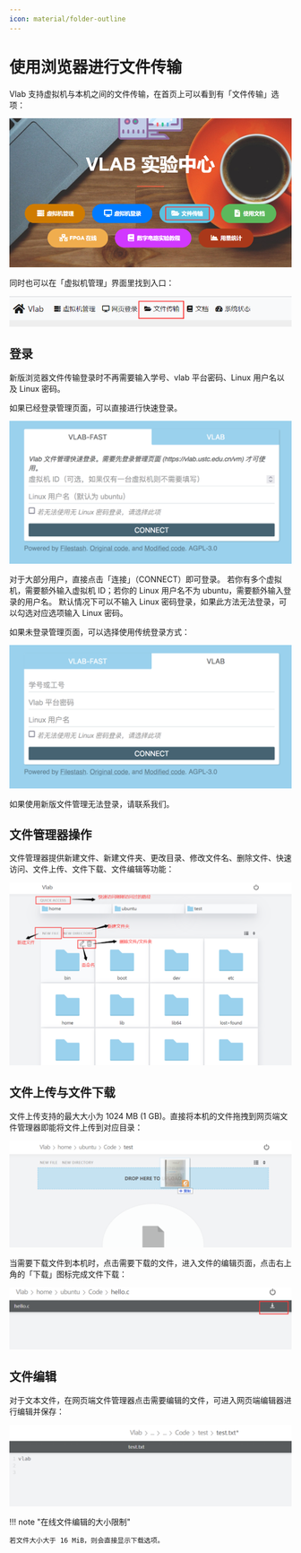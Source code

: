 ```yaml
---
icon: material/folder-outline
---
```


# 使用浏览器进行文件传输

Vlab 支持虚拟机与本机之间的文件传输，在首页上可以看到有「文件传输」选项：

![Filestash entry 1](../images/filestash-entry1.png)

同时也可以在「虚拟机管理」界面里找到入口：

![Filestash entry 2](../images/filestash-entry2.png)

## 登录

新版浏览器文件传输登录时不再需要输入学号、vlab 平台密码、Linux 用户名以及 Linux 密码。

如果已经登录管理页面，可以直接进行快速登录。

![Filestash login (fast)](../images/filestash-login-fast.png)

对于大部分用户，直接点击「连接」（CONNECT）即可登录。
若你有多个虚拟机，需要额外输入虚拟机 ID；若你的 Linux 用户名不为 ubuntu，需要额外输入登录的用户名。
默认情况下可以不输入 Linux 密码登录，如果此方法无法登录，可以勾选对应选项输入 Linux 密码。

如果未登录管理页面，可以选择使用传统登录方式：

![Filestash login (traditional)](../images/filestash-login-traditional.png)

如果使用新版文件管理无法登录，请联系我们。

## 文件管理器操作

文件管理器提供新建文件、新建文件夹、更改目录、修改文件名、删除文件、快速访问、文件上传、文件下载、文件编辑等功能：

![Filestash UI](../images/filestash-operations.png)

## 文件上传与文件下载

文件上传支持的最大大小为 1024 MB (1 GB)。直接将本机的文件拖拽到网页端文件管理器即能将文件上传到对应目录：

![Filestash upload](../images/filestash-upload.png)

当需要下载文件到本机时，点击需要下载的文件，进入文件的编辑页面，点击右上角的「下载」图标完成文件下载：

![Filestash download](../images/filestash-download.png)

## 文件编辑

对于文本文件，在网页端文件管理器点击需要编辑的文件，可进入网页端编辑器进行编辑并保存：

![Filestash text edit](../images/filestash-edit.png)

!!! note "在线文件编辑的大小限制"

    若文件大小大于 16 MiB，则会直接显示下载选项。
